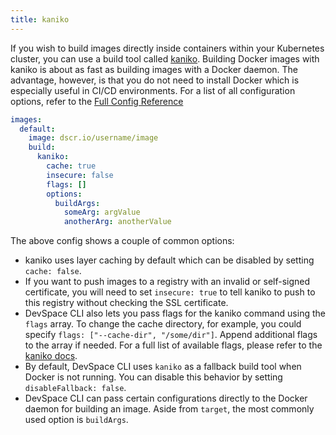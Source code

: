 ```yaml
---
title: kaniko
---
```


If you wish to build images directly inside containers within your Kubernetes cluster, you can use a build tool called [kaniko](https://github.com/GoogleContainerTools/kaniko). Building Docker images with kaniko is about as fast as building images with a Docker daemon. The advantage, however, is that you do not need to install Docker which is especially useful in CI/CD environments. For a list of all configuration options, refer to the [Full Config Reference](/docs/configuration/reference#images-buildkaniko)

```yaml
images:
  default:
    image: dscr.io/username/image
    build:
      kaniko:
        cache: true
        insecure: false
        flags: []
        options:
          buildArgs:
            someArg: argValue
            anotherArg: anotherValue
```

The above config shows a couple of common options:
- kaniko uses layer caching by default which can be disabled by setting `cache: false`.
- If you want to push images to a registry with an invalid or self-signed certificate, you will need to set `insecure: true` to tell kaniko to push to this registry without checking the SSL certificate.
- DevSpace CLI also lets you pass flags for the kaniko command using the `flags` array. To change the cache directory, for example, you could specify `flags: ["--cache-dir", "/some/dir"]`. Append additional flags to the array if needed. For a full list of available flags, please refer to the [kaniko docs](https://github.com/GoogleContainerTools/kaniko#additional-flags).
- By default, DevSpace CLI uses `kaniko` as a fallback build tool when Docker is not running. You can disable this behavior by setting `disableFallback: false`.
- DevSpace CLI can pass certain configurations directly to the Docker daemon for building an image. Aside from `target`, the most commonly used option is `buildArgs`.
